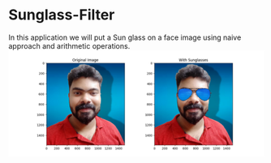 # Sunglass-Filter
In this application we will put a Sun glass on a face image using naive approach and arithmetic operations.
![](result.png)
